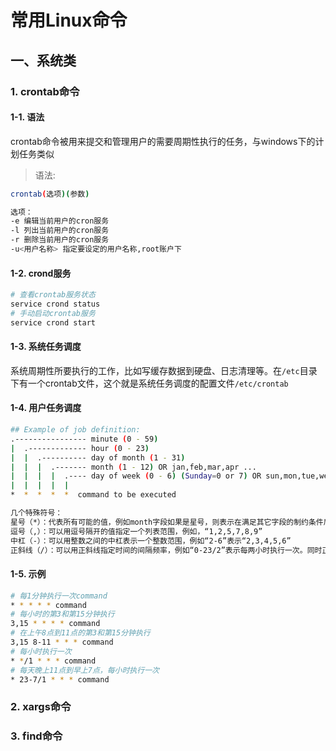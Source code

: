# 常用Linux命令

## 一、系统类

### 1. crontab命令

#### 1-1. 语法
crontab命令被用来提交和管理用户的需要周期性执行的任务，与windows下的计划任务类似

> 语法:

```bash
crontab(选项)(参数)

选项：
-e 编辑当前用户的cron服务
-l 列出当前用户的cron服务
-r 删除当前用户的cron服务
-u<用户名称> 指定要设定的用户名称,root账户下
```

#### 1-2. crond服务

```bash
# 查看crontab服务状态
service crond status
# 手动启动crontab服务
service crond start
```

#### 1-3. 系统任务调度

系统周期性所要执行的工作，比如写缓存数据到硬盘、日志清理等。在`/etc`目录下有一个crontab文件，这个就是系统任务调度的配置文件`/etc/crontab`

#### 1-4. 用户任务调度

```bash
## Example of job definition:
.---------------- minute (0 - 59)
|  .------------- hour (0 - 23)
|  |  .---------- day of month (1 - 31)
|  |  |  .------- month (1 - 12) OR jan,feb,mar,apr ...
|  |  |  |  .---- day of week (0 - 6) (Sunday=0 or 7) OR sun,mon,tue,wed,thu,fri,sat
|  |  |  |  |
*  *  *  *  *  command to be executed

几个特殊符号：
星号（*）：代表所有可能的值，例如month字段如果是星号，则表示在满足其它字段的制约条件后每月都执行该命令操作。
逗号（,）：可以用逗号隔开的值指定一个列表范围，例如，“1,2,5,7,8,9”
中杠（-）：可以用整数之间的中杠表示一个整数范围，例如“2-6”表示“2,3,4,5,6”
正斜线（/）：可以用正斜线指定时间的间隔频率，例如“0-23/2”表示每两小时执行一次。同时正斜线可以和星号一起使用，例如*/10，如果用在minute字段，表示每十分钟执行一次。

```

#### 1-5. 示例

```bash
# 每1分钟执行一次command
* * * * * command
# 每小时的第3和第15分钟执行
3,15 * * * * command
# 在上午8点到11点的第3和第15分钟执行
3,15 8-11 * * * command
# 每小时执行一次
* */1 * * * command
# 每天晚上11点到早上7点，每小时执行一次
* 23-7/1 * * * command
```

### 2. xargs命令







### 3. find命令

































